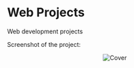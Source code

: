 # Web Projects

Web development projects

Screenshot of the project:

<p align="center">
  <img src="./1.png" alt="Cover"/>
</p>
